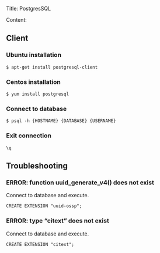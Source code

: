 Title: PostgresSQL

Content:

## Client

### Ubuntu installation
```
$ apt-get install postgresql-client
```

### Centos installation
```
$ yum install postgresql
```

### Connect to database
```
$ psql -h {HOSTNAME} {DATABASE} {USERNAME}
```

### Exit connection
```
\q
```

## Troubleshooting

### ERROR: function uuid_generate_v4() does not exist

Connect to database and execute.
```
CREATE EXTENSION "uuid-ossp";
```

### ERROR: type “citext” does not exist

Connect to database and execute.
```
CREATE EXTENSION "citext";
```
